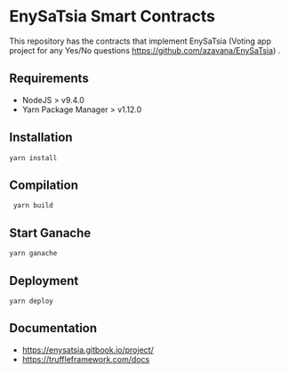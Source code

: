 # EnySaTsia Smart Contracts
This repository has the contracts that implement EnySaTsia (Voting app project for any Yes/No questions https://github.com/azavana/EnySaTsia) .


## Requirements

- NodeJS > v9.4.0
- Yarn Package Manager > v1.12.0

## Installation

  `` yarn install ``
  
## Compilation
``  yarn build ``
  
## Start Ganache

`` yarn ganache ``

## Deployment
`` yarn deploy ``

## Documentation

- https://enysatsia.gitbook.io/project/
- https://truffleframework.com/docs
